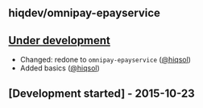 hiqdev/omnipay-epayservice
--------------------------

## [Under development]

- Changed: redone to `omnipay-epayservice` ([@hiqsol])
- Added basics ([@hiqsol])

## [Development started] - 2015-10-23

[@hiqsol]: https://github.com/hiqsol
[sol@hiqdev.com]: https://github.com/hiqsol
[@SilverFire]: https://github.com/SilverFire
[d.naumenko.a@gmail.com]: https://github.com/SilverFire
[@tafid]: https://github.com/tafid
[andreyklochok@gmail.com]: https://github.com/tafid
[@BladeRoot]: https://github.com/BladeRoot
[bladeroot@gmail.com]: https://github.com/BladeRoot
[Under development]: https://github.com/hiqdev/omnipay-epayservice/releases
[Under]: https://github.com/hiqdev/omnipay-epayservice/releases/tag/Under
